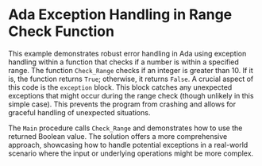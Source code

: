 # Ada Exception Handling in Range Check Function

This example demonstrates robust error handling in Ada using exception handling within a function that checks if a number is within a specified range. The function `Check_Range` checks if an integer is greater than 10.  If it is, the function returns `True`; otherwise, it returns `False`.  A crucial aspect of this code is the `exception` block. This block catches any unexpected exceptions that might occur during the range check (though unlikely in this simple case).  This prevents the program from crashing and allows for graceful handling of unexpected situations.

The `Main` procedure calls `Check_Range` and demonstrates how to use the returned Boolean value.  The solution offers a more comprehensive approach, showcasing how to handle potential exceptions in a real-world scenario where the input or underlying operations might be more complex. 